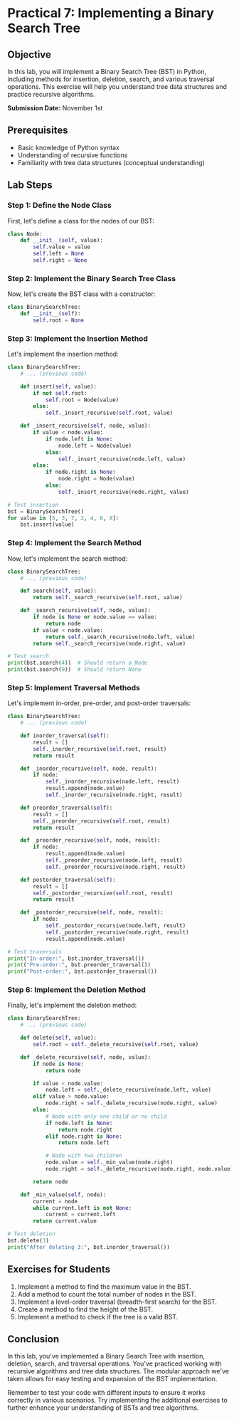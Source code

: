 # Practical 7: Implementing a Binary Search Tree

## Objective
In this lab, you will implement a Binary Search Tree (BST) in Python, including methods for insertion, deletion, search, and various traversal operations. This exercise will help you understand tree data structures and practice recursive algorithms.

**Submission Date:** November 1st

## Prerequisites
- Basic knowledge of Python syntax
- Understanding of recursive functions
- Familiarity with tree data structures (conceptual understanding)

## Lab Steps

### Step 1: Define the Node Class

First, let's define a class for the nodes of our BST:

```python
class Node:
    def __init__(self, value):
        self.value = value
        self.left = None
        self.right = None
```

### Step 2: Implement the Binary Search Tree Class

Now, let's create the BST class with a constructor:

```python
class BinarySearchTree:
    def __init__(self):
        self.root = None
```

### Step 3: Implement the Insertion Method

Let's implement the insertion method:

```python
class BinarySearchTree:
    # ... (previous code)

    def insert(self, value):
        if not self.root:
            self.root = Node(value)
        else:
            self._insert_recursive(self.root, value)

    def _insert_recursive(self, node, value):
        if value < node.value:
            if node.left is None:
                node.left = Node(value)
            else:
                self._insert_recursive(node.left, value)
        else:
            if node.right is None:
                node.right = Node(value)
            else:
                self._insert_recursive(node.right, value)

# Test insertion
bst = BinarySearchTree()
for value in [5, 3, 7, 2, 4, 6, 8]:
    bst.insert(value)
```

### Step 4: Implement the Search Method

Now, let's implement the search method:

```python
class BinarySearchTree:
    # ... (previous code)

    def search(self, value):
        return self._search_recursive(self.root, value)

    def _search_recursive(self, node, value):
        if node is None or node.value == value:
            return node
        if value < node.value:
            return self._search_recursive(node.left, value)
        return self._search_recursive(node.right, value)

# Test search
print(bst.search(4))  # Should return a Node
print(bst.search(9))  # Should return None
```

### Step 5: Implement Traversal Methods

Let's implement in-order, pre-order, and post-order traversals:

```python
class BinarySearchTree:
    # ... (previous code)

    def inorder_traversal(self):
        result = []
        self._inorder_recursive(self.root, result)
        return result

    def _inorder_recursive(self, node, result):
        if node:
            self._inorder_recursive(node.left, result)
            result.append(node.value)
            self._inorder_recursive(node.right, result)

    def preorder_traversal(self):
        result = []
        self._preorder_recursive(self.root, result)
        return result

    def _preorder_recursive(self, node, result):
        if node:
            result.append(node.value)
            self._preorder_recursive(node.left, result)
            self._preorder_recursive(node.right, result)

    def postorder_traversal(self):
        result = []
        self._postorder_recursive(self.root, result)
        return result

    def _postorder_recursive(self, node, result):
        if node:
            self._postorder_recursive(node.left, result)
            self._postorder_recursive(node.right, result)
            result.append(node.value)

# Test traversals
print("In-order:", bst.inorder_traversal())
print("Pre-order:", bst.preorder_traversal())
print("Post-order:", bst.postorder_traversal())
```

### Step 6: Implement the Deletion Method

Finally, let's implement the deletion method:

```python
class BinarySearchTree:
    # ... (previous code)

    def delete(self, value):
        self.root = self._delete_recursive(self.root, value)

    def _delete_recursive(self, node, value):
        if node is None:
            return node

        if value < node.value:
            node.left = self._delete_recursive(node.left, value)
        elif value > node.value:
            node.right = self._delete_recursive(node.right, value)
        else:
            # Node with only one child or no child
            if node.left is None:
                return node.right
            elif node.right is None:
                return node.left

            # Node with two children
            node.value = self._min_value(node.right)
            node.right = self._delete_recursive(node.right, node.value)

        return node

    def _min_value(self, node):
        current = node
        while current.left is not None:
            current = current.left
        return current.value

# Test deletion
bst.delete(3)
print("After deleting 3:", bst.inorder_traversal())
```

## Exercises for Students

1. Implement a method to find the maximum value in the BST.
2. Add a method to count the total number of nodes in the BST.
3. Implement a level-order traversal (breadth-first search) for the BST.
4. Create a method to find the height of the BST.
5. Implement a method to check if the tree is a valid BST.

## Conclusion

In this lab, you've implemented a Binary Search Tree with insertion, deletion, search, and traversal operations. You've practiced working with recursive algorithms and tree data structures. The modular approach we've taken allows for easy testing and expansion of the BST implementation.

Remember to test your code with different inputs to ensure it works correctly in various scenarios. Try implementing the additional exercises to further enhance your understanding of BSTs and tree algorithms.
